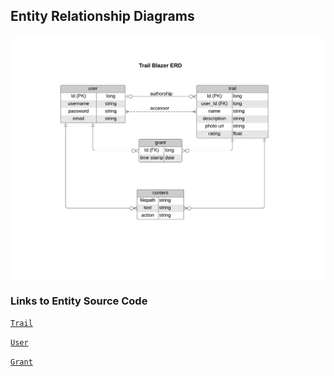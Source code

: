 ## Entity Relationship Diagrams 

[![ERD](resources/trail-blazer-erd.png)](resources/trail-blazer-erd.pdf)

### Links to Entity Source Code

[`Trail`](https://github.com/the-trail-blazer/trailblazer-service/blob/master/src/main/java/io/trailblazer/trailblazerservice/model/entity/Trail.java)

[`User`](https://github.com/the-trail-blazer/trailblazer-service/blob/master/src/main/java/io/trailblazer/trailblazerservice/model/entity/User.java)

[`Grant`](https://github.com/the-trail-blazer/trailblazer-service/blob/master/src/main/java/io/trailblazer/trailblazerservice/model/entity/Grant.java)